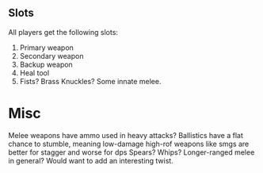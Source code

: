 
## Slots
All players get the following slots:
1. Primary weapon
2. Secondary weapon
3. Backup weapon
4. Heal tool
5. Fists? Brass Knuckles? Some innate melee.

# Misc
Melee weapons have ammo used in heavy attacks?
Ballistics have a flat chance to stumble, meaning low-damage high-rof weapons like smgs are better for stagger and worse for dps
Spears? Whips? Longer-ranged melee in general? Would want to add an interesting twist.
